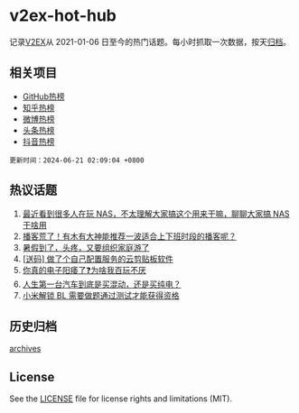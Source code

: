 # v2ex-hot-hub

 记录[V2EX](https://www.v2ex.com/)从 2021-01-06 日至今的热门话题。每小时抓取一次数据，按天[归档](archives)。
 
 ## 相关项目

- [GitHub热榜](https://github.com/it985/github-hot-hub)
- [知乎热榜](https://github.com/it985/zhihu-hot-hub)
- [微博热榜](https://github.com/it985/weibo-hot-hub)
- [头条热榜](https://github.com/it985/toutiao-hot-hub)
- [抖音热榜](https://github.com/it985/douyin-hot-hub)


 `更新时间：2024-06-21 02:09:04 +0800`

## 热议话题

1. [最近看到很多人在玩 NAS，不太理解大家搞这个用来干嘛，聊聊大家搞 NAS 干啥用](https://www.v2ex.com/t/1051049)
1. [播客荒了！有木有大神能推荐一波适合上下班时段的播客呢？](https://www.v2ex.com/t/1051036)
1. [暑假到了，头疼，又要组织家庭游了](https://www.v2ex.com/t/1051034)
1. [[送码] 做了个自己配置服务的云剪贴板软件](https://www.v2ex.com/t/1051054)
1. [你真的电子阳痿了❓为啥我百玩不厌](https://www.v2ex.com/t/1051075)
1. [人生第一台汽车到底是买混动，还是买纯电？](https://www.v2ex.com/t/1051212)
1. [小米解锁 BL 需要做题通过测试才能获得资格](https://www.v2ex.com/t/1051084)

## 历史归档

[archives](archives)

## License

See the [LICENSE](LICENSE) file for license rights and limitations (MIT).
